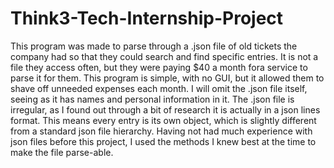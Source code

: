 # Think3-Tech-Internship-Project
This program was made to parse through a .json file of old tickets the company had so that they could search and find specific entries. It is not a file they access often, but they were paying $40 a month fora  service to parse it for them. This program is simple, with no GUI, but it allowed them to shave off unneeded expenses each month. 
I will omit the .json file itself, seeing as it has names and personal information in it. The .json file is irregular, as I found out through a bit of research it is actually in a json lines format. This means every entry is its own object, which is slightly different from a standard json file hierarchy. Having not had much experience with json files before this project, I used the methods I knew best at the time to make the file parse-able. 

